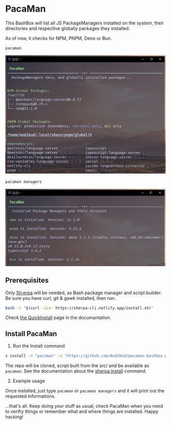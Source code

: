 # PacaMan

This BashBox will list all JS PackageManagers installed on the system, their directories and respective globally packages they installed.

As of now, it checks for NPM, PNPM, Deno or Bun.

```bash
pacaman
```
<p align="center">
    <img src="pacaman.png" width="600" alt="Pacaman output"/>
</p>

```bash
pacaman managers
```
<p align="center">
    <img src="pacaman-managers.png" width="600" alt="Pacaman output"/>
</p>


## Prerequisites

Only [Sh:erpa](https://github.com/SherpaCLI/sherpa) will be needed, as Bash package manager and script builder. Be sure you have curl, git & gawk installed, then run:

```bash
bash -c "$(curl -sLo- https://sherpa-cli.netlify.app/install.sh)"
```

Check [the QuickInstall](https://sherpa-cli.netlify.app/install/install/) page in the documantation.

## Install PacaMan

1. Run the Install command

```bash
s install -n "pacaman" -u "https://github.com/AndiKod/pacaman-bashbox.git"
```

The repo will be cloned, script built from the src/ and be available as `pacaman`. See the documentation about the [sherpa install](https://sherpa-cli.netlify.app/commands/package/install) command.

2. Example usage

Once installed, just type `pacaman` or `pacaman managers` and it will print out the requested informations.

...that's all. Keep doing your stuff as usual, check PacaMan when you need to verifiy things or remember what and where things are installed. Happy hacking!
